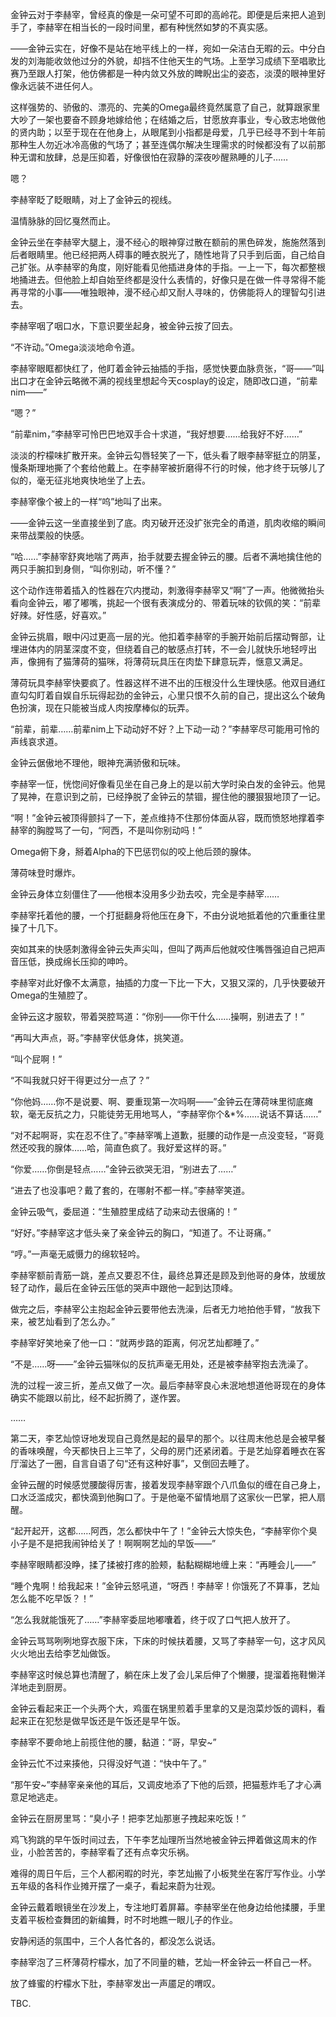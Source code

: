 
金钟云对于李赫宰，曾经真的像是一朵可望不可即的高岭花。即便是后来把人追到手了，李赫宰在相当长的一段时间里，都有种恍然如梦的不真实感。

——金钟云实在，好像不是站在地平线上的一样，宛如一朵洁白无暇的云。中分白发的刘海能收敛他过分的外貌，却挡不住他天生的气场。上至学习成绩下至唱歌比赛乃至跟人打架，他仿佛都是一种内敛又外放的睥睨出尘的姿态，淡漠的眼神里好像永远装不进任何人。

这样强势的、骄傲的、漂亮的、完美的Omega最终竟然属意了自己，就算跟家里大吵了一架也要奋不顾身地嫁给他；在结婚之后，甘愿放弃事业，专心致志地做他的贤内助；以至于现在在他身上，从眼尾到小指都是母爱，几乎已经寻不到十年前那种生人勿近冰冷高傲的气场了；甚至连偶尔解决生理需求的时候都没有了以前那种无谓和放肆，总是压抑着，好像很怕在寂静的深夜吵醒熟睡的儿子……

嗯？

李赫宰眨了眨眼睛，对上了金钟云的视线。

温情脉脉的回忆戛然而止。

金钟云坐在李赫宰大腿上，漫不经心的眼神穿过散在额前的黑色碎发，施施然落到后者眼睛里。他已经把两人碍事的睡衣脱光了，随性地背了只手到后面，自己给自己扩张。从李赫宰的角度，刚好能看见他插进身体的手指。一上一下，每次都整根地捅进去。但他脸上却自始至终都是没什么表情的，好像只是在做一件寻常得不能再寻常的小事——唯独眼神，漫不经心却又耐人寻味的，仿佛能将人的理智勾引进去。

李赫宰咽了咽口水，下意识要坐起身，被金钟云按了回去。

“不许动。”Omega淡淡地命令道。

李赫宰眼眶都快红了，他盯着金钟云抽插的手指，感觉快要血脉贲张，“哥——”叫出口才在金钟云略微不满的视线里想起今天cosplay的设定，随即改口道，“前辈nim——”

“嗯？”

“前辈nim，”李赫宰可怜巴巴地双手合十求道，“我好想要……给我好不好……”

淡淡的柠檬味扩散开来。金钟云勾唇轻笑了一下，低头看了眼李赫宰挺立的阴茎，慢条斯理地撕了个套给他戴上。在李赫宰被折磨得不行的时候，他才终于玩够儿了似的，毫无征兆地爽快地坐了上去。

李赫宰像个被上的一样“呜”地叫了出来。

——金钟云这一坐直接坐到了底。肉刃破开还没扩张完全的甬道，肌肉收缩的瞬间来带战栗般的快感。

“哈……”李赫宰舒爽地喘了两声，抬手就要去握金钟云的腰。后者不满地擒住他的两只手腕扣到身侧，“叫你别动，听不懂？”

这个动作连带着插入的性器在穴内搅动，刺激得李赫宰又“啊”了一声。他微微抬头看向金钟云，嘟了嘟嘴，挑起一个很有表演成分的、带着玩味的钦佩的笑：“前辈好辣。好性感，好喜欢。”

金钟云挑眉，眼中闪过更高一层的光。他扣着李赫宰的手腕开始前后摆动臀部，让埋进体内的阴茎深度不变，但绕着自己的敏感点打转，不一会儿就快乐地轻哼出声，像拥有了猫薄荷的猫咪，将薄荷玩具压在肉垫下肆意玩弄，惬意又满足。

薄荷玩具李赫宰快要疯了。性器这样不进不出的压根没什么生理快感。他双目通红直勾勾盯着自娱自乐玩得起劲的金钟云，心里只恨不久前的自己，提出这么个破角色扮演，现在只能被当成人肉按摩棒似的玩弄。

“前辈，前辈……前辈nim上下动动好不好？上下动一动？”李赫宰尽可能用可怜的声线哀求道。

金钟云倨傲地不理他，眼神充满骄傲和玩味。

李赫宰一怔，恍惚间好像看见坐在自己身上的是以前大学时染白发的金钟云。他晃了晃神，在意识到之前，已经挣脱了金钟云的禁锢，握住他的腰狠狠地顶了一记。

“啊！”金钟云被顶得颤抖了一下，差点维持不住那份体面从容，既而愤怒地撑着李赫宰的胸膛骂了一句，“阿西，不是叫你别动吗！”

Omega俯下身，掰着Alpha的下巴惩罚似的咬上他后颈的腺体。

薄荷味登时爆炸。

金钟云身体立刻僵住了——他根本没用多少劲去咬，完全是李赫宰……

李赫宰托着他的腰，一个打挺翻身将他压在身下，不由分说地抵着他的穴重重往里操了十几下。

突如其来的快感刺激得金钟云失声尖叫，但叫了两声后他就咬住嘴唇强迫自己把声音压低，换成绵长压抑的呻吟。

李赫宰对此好像不太满意，抽插的力度一下比一下大，又狠又深的，几乎快要破开Omega的生殖腔了。

金钟云这才服软，带着哭腔骂道：“你别——你干什么……操啊，别进去了！”

“再叫大声点，哥。”李赫宰伏低身体，挑笑道。

“叫个屁啊！”

“不叫我就只好干得更过分一点了？”

“你他妈……你不是说要、啊、要重现第一次吗啊——”金钟云在薄荷味里彻底瘫软，毫无反抗之力，只能徒劳无用地骂人，“李赫宰你个&*%……说话不算话……”

“对不起啊哥，实在忍不住了。”李赫宰嘴上道歉，挺腰的动作是一点没变轻，“哥竟然还咬我的腺体……哈，简直色疯了。我好爱这样的哥。”

“你爱……你倒是轻点……”金钟云欲哭无泪，“别进去了……”

“进去了也没事吧？戴了套的，在哪射不都一样。”李赫宰笑道。

金钟云吸气，委屈道：“生殖腔里成结了动来动去很痛的！”

“好好。”李赫宰这才低头亲了亲金钟云的胸口，“知道了。不让哥痛。”

“哼。”一声毫无威慑力的绵软轻吟。

李赫宰额前青筋一跳，差点又要忍不住，最终总算还是顾及到他哥的身体，放缓放轻了动作，最后在金钟云压低的哭声中跟他一起到达顶峰。

做完之后，李赫宰公主抱起金钟云要带他去洗澡，后者无力地拍他手臂，“放我下来，被艺灿看到了怎么办。”

李赫宰好笑地亲了他一口：“就两步路的距离，何况艺灿都睡了。”

“不是……呀——”金钟云猫咪似的反抗声毫无用处，还是被李赫宰抱去洗澡了。

洗的过程一波三折，差点又做了一次。最后李赫宰良心未泯地想道他哥现在的身体确实不能跟以前比，经不起折腾了，遂作罢。

……

第二天，李艺灿惊讶地发现自己竟然是起的最早的那个。以往周末他总是会被早餐的香味唤醒，今天都快日上三竿了，父母的房门还紧闭着。于是艺灿穿着睡衣在客厅溜达了一圈，自言自语了句“还有这种好事”，又倒回去睡了。

金钟云醒的时候感觉腰酸得厉害，接着发现李赫宰跟个八爪鱼似的缠在自己身上，口水泛滥成灾，都快滴到他胸口了。于是他毫不留情地扇了这家伙一巴掌，把人扇醒。

“起开起开，这都……阿西，怎么都快中午了！”金钟云大惊失色，“李赫宰你个臭小子是不是把我闹钟给关了！啊啊啊艺灿的早饭——”

李赫宰眼睛都没睁，揉了揉被打疼的脸颊，黏黏糊糊地缠上来：“再睡会儿——”

“睡个鬼啊！给我起来！”金钟云怒吼道，“呀西！李赫宰！你饿死了不算事，艺灿怎么能不吃早饭？！”

“怎么我就能饿死了……”李赫宰委屈地嘟囔着，终于叹了口气把人放开了。

金钟云骂骂咧咧地穿衣服下床，下床的时候扶着腰，又骂了李赫宰一句，这才风风火火地出去给李艺灿做饭。

李赫宰这时候总算也清醒了，躺在床上发了会儿呆后伸了个懒腰，提溜着拖鞋懒洋洋地走到厨房。

金钟云看起来正一个头两个大，鸡蛋在锅里煎着手里拿的又是泡菜炒饭的调料，看起来正在犯愁是做早饭还是午饭还是早午饭。

李赫宰不要命地上前揽住他的腰，黏道：“哥，早安~”

金钟云忙不过来揍他，只得没好气道：“快中午了。”

“那午安~”李赫宰亲亲他的耳后，又调皮地添了下他的后颈，把猫惹炸毛了才心满意足地逃走。

金钟云在厨房里骂：“臭小子！把李艺灿那崽子拽起来吃饭！”


鸡飞狗跳的早午饭时间过去，下午李艺灿理所当然地被金钟云押着做这周末的作业，小脸苦苦的，李赫宰看了还有点幸灾乐祸。

难得的周日午后，三个人都闲暇的时光，李艺灿搬了小板凳坐在客厅写作业。小学五年级的各科作业摊开摆了一桌子，看起来蔚为壮观。

金钟云戴着眼镜坐在沙发上，专注地盯着屏幕。李赫宰坐在他身边给他揉腰，手里支着平板检查舞团的新编舞，时不时地瞧一眼儿子的作业。

安静闲适的氛围中，三个人各忙各的，都没怎么说话。

李赫宰泡了三杯薄荷柠檬水，加了不同量的糖，艺灿一杯金钟云一杯自己一杯。

放了蜂蜜的柠檬水下肚，李赫宰发出一声靥足的喟叹。



TBC.
